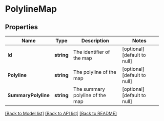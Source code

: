 # PolylineMap

## Properties
Name | Type | Description | Notes
------------ | ------------- | ------------- | -------------
**Id** | **string** | The identifier of the map | [optional] [default to null]
**Polyline** | **string** | The polyline of the map | [optional] [default to null]
**SummaryPolyline** | **string** | The summary polyline of the map | [optional] [default to null]

[[Back to Model list]](../README.md#documentation-for-models) [[Back to API list]](../README.md#documentation-for-api-endpoints) [[Back to README]](../README.md)



